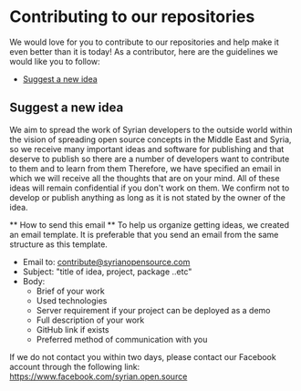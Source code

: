 # Contributing to our repositories
We would love for you to contribute to our repositories and help make it even better than it is today!
As a contributor, here are the guidelines we would like you to follow:
- [Suggest a new idea](#Suggest-a-new-idea) 

## Suggest a new idea
We aim to spread the work of Syrian developers to the outside world within the vision of spreading open source concepts in the Middle East and Syria,
so we receive many important ideas and software for publishing and that deserve to publish so there are a number of developers want to contribute to them and to learn from them
Therefore, we have specified an email in which we will receive all the thoughts that are on your mind.
All of these ideas will remain confidential if you don't work on them.
We confirm not to develop or publish anything as long as it is not stated by the owner of the idea.

** How to send this email **
To help us organize getting ideas, we created an email template.
It is preferable that you send an email from the same structure as this template.
 - Email to: contribute@syrianopensource.com
 - Subject: "title of idea, project, package ..etc"
 - Body:
   - Brief of your work
   - Used technologies
   - Server requirement if your project can be deployed as a demo
   - Full description of your work
   - GitHub link if exists
   - Preferred method of communication with you

If we do not contact you within two days, please contact our Facebook account through the following link:  https://www.facebook.com/syrian.open.source
